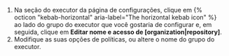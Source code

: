 1. Na seção do executor da página de configurações, clique em {% octicon "kebab-horizontal" aria-label="The horizontal kebab icon" %} ao lado do grupo do executor que você gostaria de configurar e, em seguida, clique em **Editar nome e acesso de [organization|repository]**.
1. Modifique as suas opções de políticas, ou altere o nome do grupo do executor.
